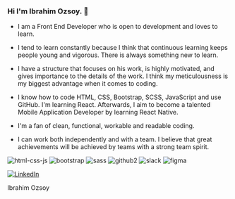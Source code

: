### Hi I'm Ibrahim Ozsoy. 👋

* I am a Front End Developer who is open to development and loves to learn.

* I tend to learn constantly because I think that continuous learning keeps people young and vigorous. There is always something new to learn.

* I have a structure that focuses on his work, is highly motivated, and gives importance to the details of the work. I think my meticulousness is my biggest advantage when it comes to coding.

* I know how to code HTML, CSS, Bootstrap, SCSS, JavaScript and use GitHub. I'm learning React. Afterwards, I aim to become a talented Mobile Application Developer by learning React Native.

* I'm a fan of clean, functional, workable and readable coding.

* I can work both independently and with a team. I believe that great achievements will be achieved by teams with a strong team spirit.


![html-css-js](https://user-images.githubusercontent.com/121384742/227376183-ec6a1314-e34f-4c6a-8112-7a90e9c75993.png) ![bootstrap](https://user-images.githubusercontent.com/121384742/227376894-c02a743a-db98-45e7-86ee-288939f3b1d8.png) ![sass](https://user-images.githubusercontent.com/121384742/227376904-25c30472-ba9b-4a10-aa4f-3754698138cb.png) ![github2](https://user-images.githubusercontent.com/121384742/227376449-e501745f-8502-44a9-b9ff-5525ab4d6d9f.png) ![slack](https://user-images.githubusercontent.com/121384742/227377482-a9a7e1d1-6931-446f-aa10-d176815b240e.png) ![figma](https://user-images.githubusercontent.com/121384742/227378254-4dbcb32d-a743-4674-8ede-437a86876d57.png)

<a href="https://www.linkedin.com/in/ibrahimozsoy/"> ![LinkedIn](https://user-images.githubusercontent.com/121384742/227378890-92b4b7b2-4b0d-4f65-b2f1-cdd7dc940665.png) </a>


Ibrahim Ozsoy
<!--
**ozsoyibrahim/ozsoyibrahim** is a ✨ _special_ ✨ repository because its `README.md` (this file) appears on your GitHub profile.

Here are some ideas to get you started:

- 🔭 I’m currently working on ...
- 🌱 I’m currently learning ...
- 👯 I’m looking to collaborate on ...
- 🤔 I’m looking for help with ...
- 💬 Ask me about ...
- 📫 How to reach me: ...
- 😄 Pronouns: ...
- ⚡ Fun fact: ...
-->
